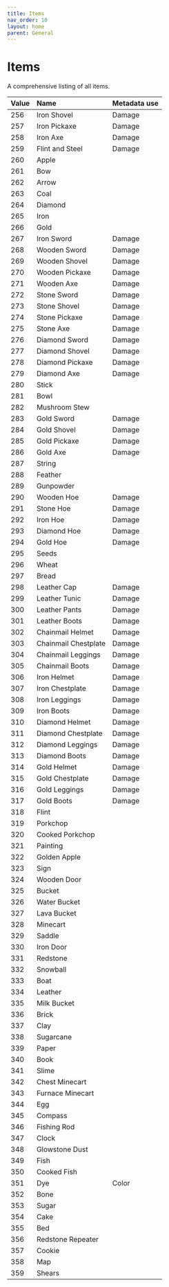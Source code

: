 ```yaml
---
title: Items
nav_order: 10
layout: home
parent: General
---
```


# Items
A comprehensive listing of all items.

| Value | Name                 | Metadata use |
| :---- | :------------------- | :----------- |
| 256   | Iron Shovel          | Damage       |
| 257   | Iron Pickaxe         | Damage       |
| 258   | Iron Axe             | Damage       |
| 259   | Flint and Steel      | Damage       |
| 260   | Apple                |              |
| 261   | Bow                  |              |
| 262   | Arrow                |              |
| 263   | Coal                 |              |
| 264   | Diamond              |              |
| 265   | Iron                 |              |
| 266   | Gold                 |              |
| 267   | Iron Sword           | Damage       |
| 268   | Wooden Sword         | Damage       |
| 269   | Wooden Shovel        | Damage       |
| 270   | Wooden Pickaxe       | Damage       |
| 271   | Wooden Axe           | Damage       |
| 272   | Stone Sword          | Damage       |
| 273   | Stone Shovel         | Damage       |
| 274   | Stone Pickaxe        | Damage       |
| 275   | Stone Axe            | Damage       |
| 276   | Diamond Sword        | Damage       |
| 277   | Diamond Shovel       | Damage       |
| 278   | Diamond Pickaxe      | Damage       |
| 279   | Diamond Axe          | Damage       |
| 280   | Stick                |              |
| 281   | Bowl                 |              |
| 282   | Mushroom Stew        |              |
| 283   | Gold Sword           | Damage       |
| 284   | Gold Shovel          | Damage       |
| 285   | Gold Pickaxe         | Damage       |
| 286   | Gold Axe             | Damage       |
| 287   | String               |              |
| 288   | Feather              |              |
| 289   | Gunpowder            |              |
| 290   | Wooden Hoe           | Damage       |
| 291   | Stone Hoe            | Damage       |
| 292   | Iron Hoe             | Damage       |
| 293   | Diamond Hoe          | Damage       |
| 294   | Gold Hoe             | Damage       |
| 295   | Seeds                |              |
| 296   | Wheat                |              |
| 297   | Bread                |              |
| 298   | Leather Cap          | Damage       |
| 299   | Leather Tunic        | Damage       |
| 300   | Leather Pants        | Damage       |
| 301   | Leather Boots        | Damage       |
| 302   | Chainmail Helmet     | Damage       |
| 303   | Chainmail Chestplate | Damage       |
| 304   | Chainmail Leggings   | Damage       |
| 305   | Chainmail Boots      | Damage       |
| 306   | Iron Helmet          | Damage       |
| 307   | Iron Chestplate      | Damage       |
| 308   | Iron Leggings        | Damage       |
| 309   | Iron Boots           | Damage       |
| 310   | Diamond Helmet       | Damage       |
| 311   | Diamond Chestplate   | Damage       |
| 312   | Diamond Leggings     | Damage       |
| 313   | Diamond Boots        | Damage       |
| 314   | Gold Helmet          | Damage       |
| 315   | Gold Chestplate      | Damage       |
| 316   | Gold Leggings        | Damage       |
| 317   | Gold Boots           | Damage       |
| 318   | Flint                |              |
| 319   | Porkchop             |              |
| 320   | Cooked Porkchop      |              |
| 321   | Painting             |              |
| 322   | Golden Apple         |              |
| 323   | Sign                 |              |
| 324   | Wooden Door          |              |
| 325   | Bucket               |              |
| 326   | Water Bucket         |              |
| 327   | Lava Bucket          |              |
| 328   | Minecart             |              |
| 329   | Saddle               |              |
| 330   | Iron Door            |              |
| 331   | Redstone             |              |
| 332   | Snowball             |              |
| 333   | Boat                 |              |
| 334   | Leather              |              |
| 335   | Milk Bucket          |              |
| 336   | Brick                |              |
| 337   | Clay                 |              |
| 338   | Sugarcane            |              |
| 339   | Paper                |              |
| 340   | Book                 |              |
| 341   | Slime                |              |
| 342   | Chest Minecart       |              |
| 343   | Furnace Minecart     |              |
| 344   | Egg                  |              |
| 345   | Compass              |              |
| 346   | Fishing Rod          |              |
| 347   | Clock                |              |
| 348   | Glowstone Dust       |              |
| 349   | Fish                 |              |
| 350   | Cooked Fish          |              |
| 351   | Dye                  | Color        |
| 352   | Bone                 |              |
| 353   | Sugar                |              |
| 354   | Cake                 |              |
| 355   | Bed                  |              |
| 356   | Redstone Repeater    |              |
| 357   | Cookie               |              |
| 358   | Map                  |              |
| 359   | Shears               |              |
